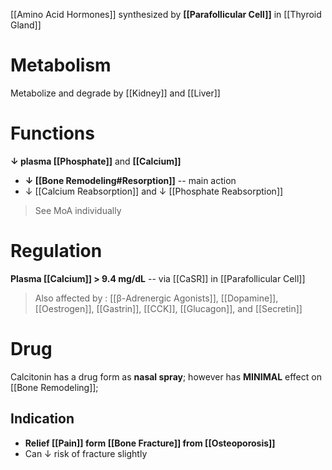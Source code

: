 [[Amino Acid Hormones]] synthesized by **[[Parafollicular Cell]]** in [[Thyroid Gland]]

# Metabolism
Metabolize and degrade by [[Kidney]] and [[Liver]]

# Functions
**↓ plasma [[Phosphate]]** and **[[Calcium]]**
- **↓ [[Bone Remodeling#Resorption]]** -- main action
- ↓ [[Calcium Reabsorption]] and ↓ [[Phosphate Reabsorption]]
> See MoA individually

# Regulation
**Plasma [[Calcium]] > 9.4 mg/dL** -- via [[CaSR]] in [[Parafollicular Cell]]

> Also affected by : [[β-Adrenergic Agonists]], [[Dopamine]], [[Oestrogen]], [[Gastrin]], [[CCK]], [[Glucagon]], and [[Secretin]]

# Drug
Calcitonin has a drug form as **nasal spray**; however has **MINIMAL** effect on [[Bone Remodeling]]; 

## Indication
- **Relief [[Pain]] form [[Bone Fracture]] from [[Osteoporosis]]**
- Can ↓ risk of fracture slightly